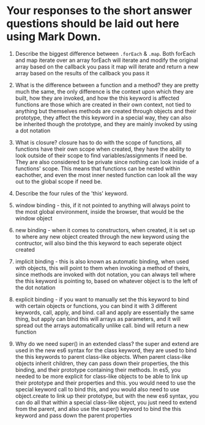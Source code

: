 # Your responses to the short answer questions should be laid out here using Mark Down.
1. Describe the biggest difference between `.forEach` & `.map`.
  Both forEach and map iterate over an array
  forEach will iterate and modify the original array based on the callback you pass it
  map will iterate and return a new array based on the results of the callback you pass it


2. What is the difference between a function and a method?
  they are pretty much the same, the only difference is the context upon which they are built, how they are invoked, and how the this keyword is affected
  functions are those which are created in their own context, not tied to anything but themselves
  methods are created through objects and their prototype, they affect the this keyword in a special way, they can also be inherited though the prototype, and they are mainly invoked by using a dot notation


3. What is closure?
closure has to do with the scope of functions, all functions have their own scope when created, they have the ability to look outside of their scope to find variables/assignments if need be. They are also considered to be private since nothing can look inside of a functions' scope. This means that functions can be nested within eachother, and even the most inner nested function can look all the way out to the global scope if need be. 


4. Describe the four rules of the 'this' keyword.
  1. window binding - this, if it not pointed to anything will always point to the most global environment, inside the browser, that would be the window object

  2. new binding - when it comes to constructors, when created, it is set up to where any new object created through the new keyword using the contructor, will also bind the this keyword to each seperate object created

  3. implicit binding - this is also known as automatic binding, when used with objects, this will point to them when invoking a method of theirs, since methods are invoked with dot notation, you can always tell where the this keyword is pointing to, based on whatever object is to the left of the dot notation

  4. explicit binding - if you want to manually set the this keyword to bind with certain objects or functions, you can bind it with 3 different keywords, call, apply, and bind. call and apply are essentially the same thing, but apply can bind this will arrays as parameters, and it will spread out the arrays automatically unlike call. bind will return a new function


5. Why do we need super() in an extended class?
  the super and extend are used in the new es6 syntax for the class keyword, they are used to bind the this keywords to parent class-like objects. When parent class-like objects inherit children, they can pass down their properties, the this binding, and their prototype containing their methods. In es5, you needed to be more explicit for class-like objects to be able to link up their prototype and their properties and this. you would need to use the special keyword call to bind this, and you would also need to use object.create to link up their prototype, but with the new es6 syntax, you can do all that within a special class-like object, you just need to extend from the parent, and also use the super() keyword to bind the this keyword and pass down the parent properties

